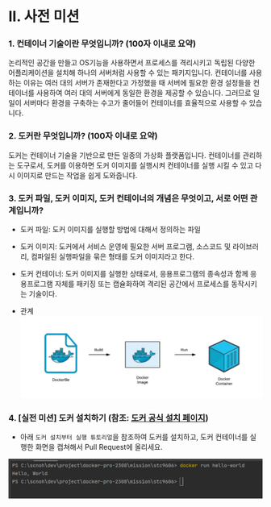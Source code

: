 # II. 사전 미션
### 1. 컨테이너 기술이란 무엇입니까? (100자 이내로 요약)
논리적인 공간을 만들고 OS기능을 사용하면서 프로세스를 격리시키고 독립된 다양한 어플리케이션을 설치해 하나의 서버처럼 사용할 수 있는 패키지입니다.
컨테이너를 사용하는 이유는 여러 대의 서버가 존재한다고 가정했을 때 서버에 필요한 환경 설정들을 컨테이너를 사용하여 여러 대의 서버에게 동일한 환경을 제공할 수 있습니다. 그러므로 일일이 서버마다 환경을 구축하는 수고가 줄어들어 컨테이너를 효율적으로 사용할 수 있습니다.

### 2. 도커란 무엇입니까? (100자 이내로 요약)
도커는 컨테이너 기술을 기반으로 만든 일종의 가상화 플랫폼입니다.
컨테이너를 관리하는 도구로서, 도커를 이용하면 도커 이미지를 실행시켜 컨테이너를 실행 시킬 수 있고
다시 이미지로 만드는 작업을 쉽게 도와줍니다.


### 3. 도커 파일, 도커 이미지, 도커 컨테이너의 개념은 무엇이고, 서로 어떤 관계입니까?
- 도커 파일: 도커 이미지를 실행할 방법에 대해서 정의하는 파일
- 도커 이미지: 도커에서 서비스 운영에 필요한 서버 프로그램, 소스코드 및 라이브러리, 컴파일된 실행파일을 묶은 형태를 도커 이미지라고 한다.
- 도커 컨테이너: 도커 이미지를 실행한 상태로서, 응용프로그램의 종속성과 함께 응용프로그램 자체를 패키징 또는 캡슐화하여 격리된 공간에서 프로세스를 동작시키는 기술이다.

- 관계
![img.png](img.png)
### 4. [실전 미션] 도커 설치하기 (참조: [도커 공식 설치 페이지](https://docs.docker.com/engine/install/))
- 아래 `도커 설치부터 실행 튜토리얼`을 참조하여 도커를 설치하고, 도커 컨테이너를 실행한 화면을 캡쳐해서 Pull Request에 올리세요.

![img_1.png](img_1.png)
